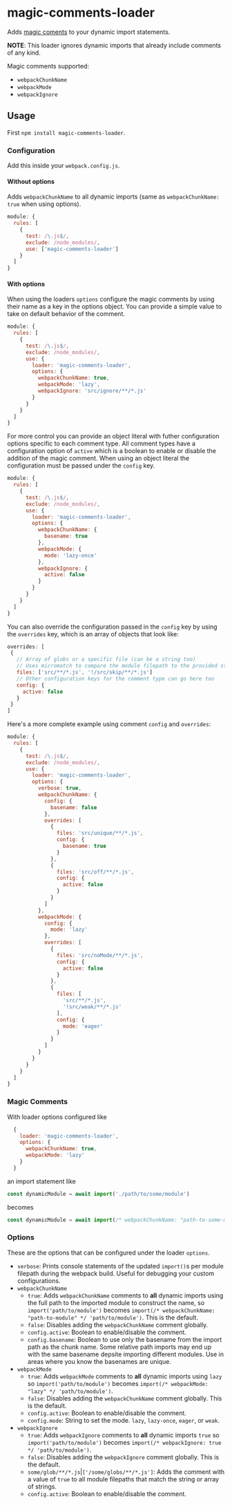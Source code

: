 # magic-comments-loader

Adds [magic coments](https://webpack.js.org/api/module-methods/#magic-comments) to your dynamic import statements.

**NOTE**: This loader ignores dynamic imports that already include comments of any kind.

Magic comments supported:
* `webpackChunkName`
* `webpackMode`
* `webpackIgnore`


## Usage

First `npm install magic-comments-loader`.

### Configuration

Add this inside your `webpack.config.js`.

#### Without options

Adds `webpackChunkName` to all dynamic imports (same as `webpackChunkName: true` when using options).
```js
module: {
  rules: [
    {
      test: /\.js$/,
      exclude: /node_modules/,
      use: ['magic-comments-loader']
    }
  ]
}
```

#### With options

When using the loaders `options` configure the magic comments by using their name as a key in the options object. You can provide a simple value to take on default behavior of the comment.

```js
module: {
  rules: [
    {
      test: /\.js$/,
      exclude: /node_modules/,
      use: {
        loader: 'magic-comments-loader',
        options: {
          webpackChunkName: true,
          webpackMode: 'lazy',
          webpackIgnore: 'src/ignore/**/*.js'
        }
      }
    }
  ]
}
```

For more control you can provide an object literal with futher configuration options specific
to each comment type. All comment types have a configuration option of `active` which is a boolean to enable
or disable the addition of the magic comment. When using an object literal the configuration must be passed under the `config` key.

```js
module: {
  rules: [
    {
      test: /\.js$/,
      exclude: /node_modules/,
      use: {
        loader: 'magic-comments-loader',
        options: {
          webpackChunkName: {
            basename: true
          },
          webpackMode: {
            mode: 'lazy-once'
          },
          webpackIgnore: {
            active: false
          }
        }
      }
    }
  ]
}
```

You can also override the configuration passed in the `config` key by using the `overrides` key, which is an array of objects that look like:

```js
overrides: [
 {
   // Array of globs or a specific file (can be a string too)
   // Uses micromatch to compare the module filepath to the provided string
   files: ['src/**/*.js', '!/src/skip/**/*.js']
   // Other configuration keys for the comment type can go here too
   config: {
     active: false
   }
 }
]
```

Here's a more complete example using comment `config` and `overrides`:

```js
module: {
  rules: [
    {
      test: /\.js$/,
      exclude: /node_modules/,
      use: {
        loader: 'magic-comments-loader',
        options: {
          verbose: true,
          webpackChunkName: {
            config: {
              basename: false
            },
            overrides: [
              {
                files: 'src/unique/**/*.js',
                config: {
                  basename: true
                }
              },
              {
                files: 'src/off/**/*.js',
                config: {
                  active: false
                }
              }
            ]
          },
          webpackMode: {
            config: {
              mode: 'lazy'
            },
            overrides: [
              {
                files: 'src/noMode/**/*.js',
                config: {
                  active: false
                }
              },
              {
                files: [
                  'src/**/*.js',
                  '!src/weak/**/*.js'
                ],
                config: {
                  mode: 'eager'
                }
              }
            ]
          }
        }
      }
    }
  ]
}
```

### Magic Comments

With loader options configured like

```js
  {
    loader: 'magic-comments-loader',
    options: {
      webpackChunkName: true,
      webpackMode: 'lazy'
    }
  }
```

an import statement like

```js
const dynamicModule = await import('./path/to/some/module')
```

becomes

```js
const dynamicModule = await import(/* webpackChunkName: "path-to-some-module", webpackMode: "lazy" */ './path/to/some/module')
```

### Options

These are the options that can be configured under the loader `options`.

* `verbose`: Prints console statements of the updated `import()`s per module filepath during the webpack build. Useful for debugging your custom configurations.
* `webpackChunkName`
  * `true`: Adds `webpackChunkName` comments to **all** dynamic imports using the full path to the imported module to construct the name, so `import('path/to/module')` becomes `import(/* webpackChunkName: "path-to-module" */ 'path/to/module')`. This is the default.
  * `false`: Disables adding the `webpackChunkName` comment globally.
  * `config.active`: Boolean to enable/disable the comment.
  * `config.basename`: Boolean to use only the basename from the import path as the chunk name. Some relative path imports may end up with the same basename depsite importing different modules. Use in areas where you know the basenames are unique.
* `webpackMode`
  * `true`: Adds `webpackMode` comments to **all** dynamic imports using `lazy` so `import('path/to/module')` becomes `import(/* webpackMode: "lazy" */ 'path/to/module')`.
  * `false`: Disables adding the `webpackChunkName` comment globally. This is the default.
  * `config.active`: Boolean to enable/disable the comment.
  * `config.mode`: String to set the mode. `lazy`, `lazy-once`, `eager`, or `weak`.
* `webpackIgnore`
  * `true`: Adds `webpackIgnore` comments to **all** dynamic imports `true` so `import('path/to/module')` becomes `import(/* webpackIgnore: true */ 'path/to/module')`.
  * `false`: Disables adding the `webpackIgnore` comment globally. This is the default.
  * `some/glob/**/*.js`|`['/some/globs/**/*.js']`: Adds the comment with a value of `true` to all module filepaths that match the string or array of strings.
  * `config.active`: Boolean to enable/disable the comment.
